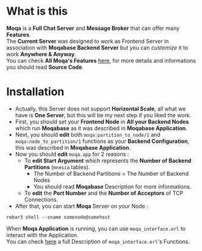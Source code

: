 
# What is this

**Moqa** is a **Full Chat Server** and **Message Broker** that can offer many **Features**.<br>
The **Current Server** was designed to work as Frontend Server in association with **Moqabase Backend Server**
but you can *customize* it to work **Anywhere & Anyway**.<br>
You can check **All Moqa's Features** [here](https://github.com/MOQA-Solutions/moqa/blob/master/docs/moqa_guide.asciidoc), for more details and informations you should read **Source Code**.<br>

# Installation

- Actually, this Server does not support **Horizontal Scale**, all what we have is **One Server**, but this
will be my next step if you liked the work.<br>
- First, you should set your **Frontend Node** in **All your Backend Nodes** which run **Moqabase** as it
was described in **Moqabase Application**.<br>
- Next, you should **edit** both `moqa:partition_to_node/1` and `moqa:node_to_partition/1` functions as
your **Backend Configuration**, this was described in **Moqabase Application**.<br>
- Now you should **edit** `moqa.app` for 2 reasons :
  - To **edit Start Argument** which represents the **Number of Backend Partitions** (`mnesia` tables).<br>
    - The Number of Backend Partitions = The Number of Backend Nodes
    - You should read **Moqabase** Description for more informations.
  - To **edit** the **Port Number** and the **Number of Acceptors** of TCP Connections.
- After that, you can start **Moqa** Server on your Node :
```
rebar3 shell --sname somenode@somehost
```
When **Moqa Application** is running, you can use `moqa_interface.erl` to interact with the Application.<br>
You can check [here](https://github.com/MOQA-Solutions/moqa/blob/master/docs/moqa_interface.asciidoc) a full 
Description of `moqa_interface.erl`'s Functions.


   


